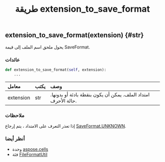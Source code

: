 ﻿---
title: طريقة extension_to_save_format
second_title: Aspose.Cells for Python via .NET API المراجع
description:
type: docs
weight: 30
url: /ar/python-net/aspose.cells/fileformatutil/extension_to_save_format/
is_root: false
---
##  extension_to_save_format(extension) {#str}
يحول ملحق اسم الملف إلى قيمة SaveFormat.


###  عائدات




```python
def extension_to_save_format(self, extension):
    ...
```


| معامل| يكتب| وصف|
| :- | :- | :- |
| extension | str | امتداد الملف. يمكن أن يكون بنقطة بادئة أو بدونها. حالة الأحرف.|
###  ملاحظات

إذا تعذر التعرف على الامتداد ، يتم إرجاع [SaveFormat.UNKNOWN](/cells/ar/python-net/aspose.cells/saveformat#UNKNOWN).


###  أنظر أيضا

* وحدة [aspose.cells](../../)
* فئة [FileFormatUtil](/cells/ar/python-net/aspose.cells/fileformatutil)
